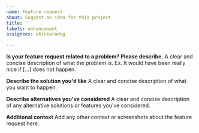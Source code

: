 ```yaml
---
name: Feature request
about: Suggest an idea for this project
title: ''
labels: enhancement
assignees: ekinkaradag

---
```


**Is your feature request related to a problem? Please describe.**
A clear and concise description of what the problem is. Ex. It would have been really nice if [...] does not happen.

**Describe the solution you'd like**
A clear and concise description of what you want to happen.

**Describe alternatives you've considered**
A clear and concise description of any alternative solutions or features you've considered.

**Additional context**
Add any other context or screenshots about the feature request here.
